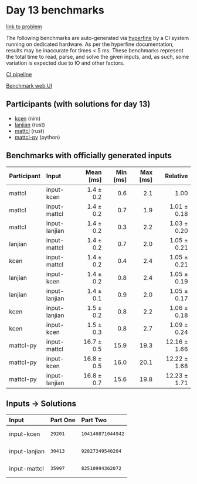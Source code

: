 # Day 13 benchmarks

[link to problem](https://adventofcode.com/2024/day/13)

The following benchmarks are auto-generated via
[hyperfine](https://github.com/sharkdp/hyperfine) by a CI system running on
dedicated hardware. As per the hyperfine documentation, results may be
inaccurate for times < 5 ms. These benchmarks represent the total time to read,
parse, and solve the given inputs, and, as such, some variation is expected due
to IO and other factors.

[CI pipeline](http://ci.papercode.net:8080/teams/main/pipelines/aoc2024)

[Benchmark web UI](https://aoc.ancalagon.black)


## Participants (with solutions for day 13)

- [kcen](https://github.com/kcen/aoc2024) (nim)
- [lanjian](https://github.com/lanjian/aoc-2024) (rust)
- [mattcl](https://github.com/mattcl/aoc2024) (rust)
- [mattcl-py](https://github.com/mattcl/aoc2024-py) (python)


## Benchmarks with officially generated inputs

| Participant | Input | Mean [ms] | Min [ms] | Max [ms] | Relative |
|:---|:---|---:|---:|---:|---:|
| mattcl | input-kcen | 1.4 ± 0.2 | 0.6 | 2.1 | 1.00 |
| mattcl | input-mattcl | 1.4 ± 0.2 | 0.7 | 1.9 | 1.01 ± 0.18 |
| mattcl | input-lanjian | 1.4 ± 0.2 | 0.3 | 2.2 | 1.03 ± 0.20 |
| lanjian | input-mattcl | 1.4 ± 0.2 | 0.7 | 2.0 | 1.05 ± 0.21 |
| kcen | input-mattcl | 1.4 ± 0.2 | 0.4 | 2.4 | 1.05 ± 0.21 |
| lanjian | input-kcen | 1.4 ± 0.2 | 0.8 | 2.4 | 1.05 ± 0.19 |
| lanjian | input-lanjian | 1.4 ± 0.1 | 0.9 | 2.0 | 1.05 ± 0.17 |
| kcen | input-lanjian | 1.5 ± 0.2 | 0.8 | 2.2 | 1.06 ± 0.18 |
| kcen | input-kcen | 1.5 ± 0.3 | 0.8 | 2.7 | 1.09 ± 0.24 |
| mattcl-py | input-mattcl | 16.7 ± 0.5 | 15.9 | 19.3 | 12.16 ± 1.66 |
| mattcl-py | input-kcen | 16.8 ± 0.5 | 16.0 | 20.1 | 12.22 ± 1.68 |
| mattcl-py | input-lanjian | 16.8 ± 0.7 | 15.6 | 19.8 | 12.23 ± 1.71 |


## Inputs -> Solutions

| Input | Part One | Part Two |
|:---|:---|:---|
|input-kcen|<pre>29201</pre>|<pre>104140871044942</pre>|
|input-lanjian|<pre>30413</pre>|<pre>92827349540204</pre>|
|input-mattcl|<pre>35997</pre>|<pre>82510994362072</pre>|
